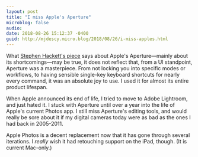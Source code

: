 ```yaml
---
layout: post
title: "I miss Apple's Aperture"
microblog: false
audio: 
date: 2018-08-26 15:12:37 -0400
guid: http://mjdescy.micro.blog/2018/08/26/i-miss-apples.html
---
```


What [Stephen Hackett's piece](https://www.macstories.net/stories/the-history-of-aperture/) says about Apple's Aperture—mainly about its shortcomings—may be true, it does not reflect that, from a UI standpoint, Aperture was a masterpiece. From not locking you into specific modes or workflows, to having sensible single-key keyboard shortcuts for nearly every command, it was an absolute joy to use. I used it for almost its entire product lifespan.

When Apple announced its end of life, I tried to move to Adobe Lightroom, and just hated it. I stuck with Aperture until over a year into the life of Apple's current Photos app. I still miss Aperture's editing tools, and would really be sore about it if my digital cameras today were as bad as the ones I had back in 2005-2011.

Apple Photos is a decent replacement now that it has gone through several iterations. I _really_ wish it had retouching support on the iPad, though. (It is current Mac-only.)




 
